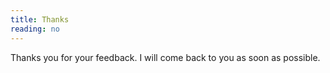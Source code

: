 ```yaml
---
title: Thanks
reading: no
---
```


Thanks you for your feedback. I will come back to you as soon as possible.

